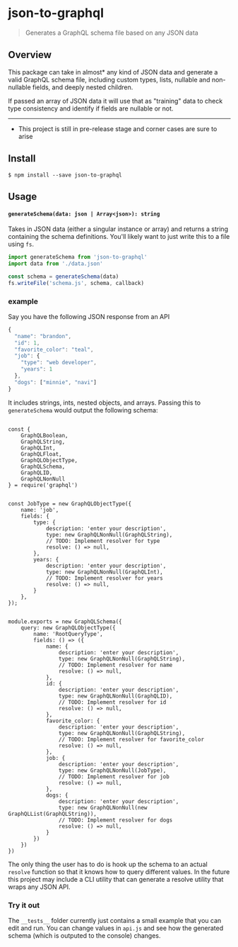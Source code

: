 # json-to-graphql

> Generates a GraphQL schema file based on any JSON data


## Overview

This package can take in almost* any kind of JSON data
and generate a valid GraphQL schema file, including custom
types, lists, nullable and non-nullable fields, and deeply
nested children.

If passed an array of JSON data it will use that as "training" data to check type consistency and identify
if fields are nullable or not.

___

* This project is still in pre-release stage and corner cases are sure to arise

## Install

```
$ npm install --save json-to-graphql
```

## Usage


#### `generateSchema(data: json | Array<json>): string`

Takes in JSON data (either a singular instance or array) and returns a string containing the schema definitions. You'll likely want to just write this to a file using `fs`.

```js
import generateSchema from 'json-to-graphql'
import data from './data.json'

const schema = generateSchema(data)
fs.writeFile('schema.js', schema, callback)
```


### example

Say you have the following JSON response from an API

```js
{
  "name": "brandon",
  "id": 1,
  "favorite_color": "teal",
  "job": {
    "type": "web developer",
    "years": 1
  },
  "dogs": ["minnie", "navi"]
}
```

It includes strings, ints, nested objects, and arrays. Passing this to `generateSchema` would output the following schema:

```

const {
    GraphQLBoolean,
    GraphQLString,
    GraphQLInt,
    GraphQLFloat,
    GraphQLObjectType,
    GraphQLSchema,
    GraphQLID,
    GraphQLNonNull
} = require('graphql')


const JobType = new GraphQLObjectType({
    name: 'job',
    fields: {
        type: {
            description: 'enter your description',
            type: new GraphQLNonNull(GraphQLString),
            // TODO: Implement resolver for type
            resolve: () => null,
        },
        years: {
            description: 'enter your description',
            type: new GraphQLNonNull(GraphQLInt),
            // TODO: Implement resolver for years
            resolve: () => null,
        }
    },
});


module.exports = new GraphQLSchema({
    query: new GraphQLObjectType({
        name: 'RootQueryType',
        fields: () => ({
            name: {
                description: 'enter your description',
                type: new GraphQLNonNull(GraphQLString),
                // TODO: Implement resolver for name
                resolve: () => null,
            },
            id: {
                description: 'enter your description',
                type: new GraphQLNonNull(GraphQLID),
                // TODO: Implement resolver for id
                resolve: () => null,
            },
            favorite_color: {
                description: 'enter your description',
                type: new GraphQLNonNull(GraphQLString),
                // TODO: Implement resolver for favorite_color
                resolve: () => null,
            },
            job: {
                description: 'enter your description',
                type: new GraphQLNonNull(JobType),
                // TODO: Implement resolver for job
                resolve: () => null,
            },
            dogs: {
                description: 'enter your description',
                type: new GraphQLNonNull(new GraphQLList(GraphQLString)),
                // TODO: Implement resolver for dogs
                resolve: () => null,
            }
        })
    })
})
```

The only thing the user has to do is hook up the schema to an actual `resolve` function so that it knows how to query different values. In the future this project may include a CLI utility that can generate a resolve utility that wraps
any JSON API.


### Try it out

The `__tests__` folder currently just contains a small example that you can edit and run. You can change values in `api.js` and see how the generated schema (which is outputed to the console) changes.
